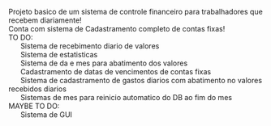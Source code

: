 Projeto basico de um sistema de controle financeiro para trabalhadores que recebem diariamente!  
Conta com sistema de Cadastramento completo de contas fixas!  
TO DO:  
&nbsp;&nbsp;&nbsp;&nbsp;&nbsp;&nbsp;Sistema de recebimento diario de valores  
&nbsp;&nbsp;&nbsp;&nbsp;&nbsp;&nbsp;Sistema de estatisticas  
&nbsp;&nbsp;&nbsp;&nbsp;&nbsp;&nbsp;Sistema de da e mes para abatimento dos valores   
&nbsp;&nbsp;&nbsp;&nbsp;&nbsp;&nbsp;Cadastramento de datas de vencimentos de contas fixas    
&nbsp;&nbsp;&nbsp;&nbsp;&nbsp;&nbsp;Sistema de cadastramento de gastos diarios com abatimento no valores recebidos diarios  
&nbsp;&nbsp;&nbsp;&nbsp;&nbsp;&nbsp;Sistemas de mes para reinicio automatico do DB ao fim do mes  
MAYBE TO DO:  
&nbsp;&nbsp;&nbsp;&nbsp;&nbsp;&nbsp;Sistema de GUI  
